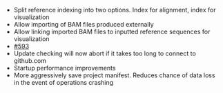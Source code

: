* Split reference indexing into two options. Index for alignment, index for visualization
* Allow importing of BAM files produced externally
* Allow linking imported BAM files to inputted reference sequences for visualization
* [#593](https://github.com/chgibb/PHAT/issues/593)
* Update checking will now abort if it takes too long to connect to github.com
* Startup performance improvements
* More aggressively save project manifest. Reduces chance of data loss in the event of operations crashing